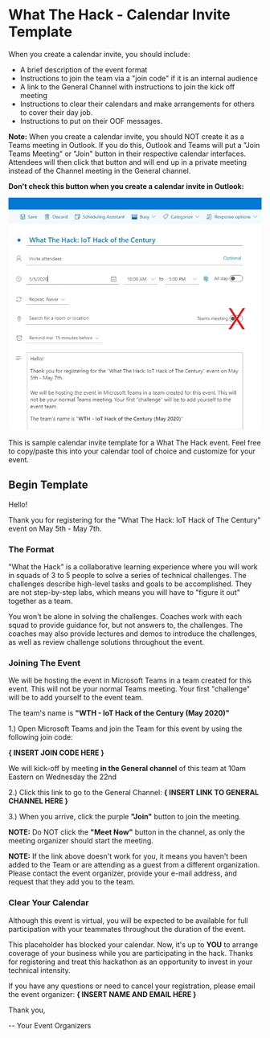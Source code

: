 # What The Hack -  Calendar Invite Template

When you create a calendar invite, you should include:

- A brief description of the event format
- Instructions to join the team via a "join code" if it is an internal audience
- A link to the General Channel with instructions to join the kick off meeting
- Instructions to clear their calendars and make arrangements for others to cover their day job.
- Instructions to put on their OOF messages.

**Note:** When you create a calendar invite, you should NOT create it as a Teams meeting in Outlook. If you do this, Outlook and Teams will put a "Join Teams Meeting" or "Join" button in their respective calendar interfaces.  Attendees will then click that button and will end up in a private meeting instead of the Channel meeting in the General channel.

**Don't check this button when you create a calendar invite in Outlook:**

![Non-Teams Meeting in Outlook](images/wth-non-teams-calendar-invite2x.jpg)

This is sample calendar invite template for a What The Hack event. Feel free to copy/paste this into your calendar tool of choice and customize for your event.

## Begin Template

Hello!

Thank you for registering for the "What The Hack: IoT Hack of The Century" event on May 5th - May 7th.

### The Format

"What the Hack" is a collaborative learning experience where you will work in squads of 3 to 5 people to solve a series of technical challenges. The challenges describe high-level tasks and goals to be accomplished. They are not step-by-step labs, which means you will have to "figure it out" together as a team.

You won't be alone in solving the challenges. Coaches work with each squad to provide guidance for, but not answers to, the challenges. The coaches may also provide lectures and demos to introduce the challenges, as well as review challenge solutions throughout the event.

### Joining The Event

We will be hosting the event in Microsoft Teams in a team created for this event. This will not be your normal Teams meeting. Your first "challenge" will be to add yourself to the event team.

The team's name is **"WTH - IoT Hack of the Century (May 2020)"**

1.) Open Microsoft Teams and join the Team for this event by using the following join code: 

**{ INSERT JOIN CODE HERE }**

We will kick-off by meeting **in the General channel** of this team at 10am Eastern on Wednesday the 22nd

2.) Click this link to go to the General Channel:
**{ INSERT LINK TO GENERAL CHANNEL HERE }**

3.) When you arrive, click the purple **"Join"** button to join the meeting. 

**NOTE:** Do NOT click the **"Meet Now"** button in the channel, as only the meeting organizer should start the meeting.

**NOTE:** If the link above doesn't work for you, it means you haven't been added to the Team or are attending as a guest from a different organization. Please contact the event organizer, provide your e-mail address, and request that they add you to the team.

### Clear Your Calendar

Although this event is virtual, you will be expected to be available for full participation with your teammates throughout the duration of the event.

This placeholder has blocked your calendar. Now, it's up to **YOU** to arrange coverage of your business while you are participating in the hack. Thanks for registering and treat this hackathon as an opportunity to invest in your technical intensity.

If you have any questions or need to cancel your registration, please email the event organizer: **{ INSERT NAME AND EMAIL HERE }**

Thank you,

-- Your Event Organizers